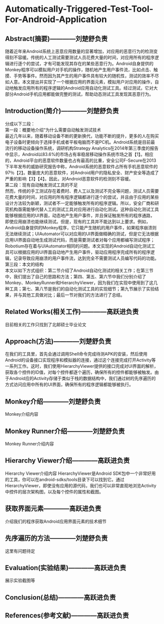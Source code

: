 # Automatically-Triggered-Test-Tool-For-Android-Application
## Abstract(摘要)————刘楚舒负责
随着近年来Android系统上恶意应用数量的显著增加，对应用的恶意行为的检测变得刻不容缓。传统的人工测试需要测试人员花费大量的时间，对应用所有的程序逻辑进行逐个的尝试，才有可能发现其存在的某些恶意行为。Android自身提供的Monkey程序可以模拟用户对手机的操作，随机地产生用户事件流，比如点击、触摸、手势等事件。然而因为其产生的用户事件具有较大的随机性，测试的效率不尽如人意。本文提出并实现了一个根据应用的界面元素，模拟用户对应用的操作，自动地触发应用所有的程序逻辑的Android应用自动化测试工具。经过测试，它对大部分Android手机应用都能做完整的测试，帮助动态测试工具发现其恶意行为。
  
## Introduction(简介)————刘楚舒负责
分成以下三段：<br>
第一段：概要地介绍“为什么需要自动触发测试技术<br>
最近几年以来，随着移动设备不断的更新换代，功能不断的提升，更多的人在购买电子设备时更倾向于选择手机或者平板电脑而不是PC机。Android系统是目前最流行的移动设备操作系统，调研机构Strategy Analytics在2014年第三季度的报告中显示，Android以83.6%的市场占有率稳居移动操作系统市场之首【1】。相应的，Android平台的恶意软件数量也占有最高的比重，安全公司F-Secure在2013下半年发布的威胁研究报告中称，Android系统的恶意软件占所有手机恶意软件的97％【2】。数量庞大的恶意软件，对Android用户的隐私安全、财产安全等造成了严重的影响【3】【4】。因此，对Android恶意软件的检测刻不容缓。<br>
第二段：现有自动触发测试工具的不足<br>
然而，传统的手工测试存在着费时、费人工以及测试不完全等问题，测试人员需要花费大量的时间，对应用的所有程序逻辑都进行逐个的尝试，并且由于应用的某些设计方法较为新颖，测试者不一定能够触发所有的程序逻辑。所以，安全厂商和研究机构亟需能够代替人工的测试工具对应用进行自动化测试。这种自动化测试工具能够根据应用的UI界面，动态地产生用户事件，并且保证触发所有的程序通路，即使应用崩溃也能继续测试。但是，现有的工具并不能达到以上要求。例如，Android自身提供的Monkey程序，它只能产生随机的用户事件，如果程序崩溃则无法继续测试；UIAutomator可以对应用的UI界面做精确的测试，但是它无法根据应用UI界面自动地生成测试代码，而是需要测试者对每个应用都编写测试程序；Robotium存在着与UIAutomator相同的问题。本文实现的Android自动化测试工具可以根据应用的UI界面自动地产生用户事件，驱动应用程序完成所有的程序逻辑，记录导致应用崩溃的用户事件流，达到完全不需要测试人员编写代码的功能。<br>
第三段：本文的结构<br>
本文以如下方式组织：第二节介绍了Android自动化测试的相关工作；在第三节中，我们提出了自己的思路和方法；第四、第五、第六节中我们分别介绍了Monkey、MonkeyRunner和HierarchyViewer，因为我们在实现中使用到了这几种工具；第七、第八节是我们的自动化测试工具的实现细节；第九节展示了实验结果，并与其他工具做对比；最后一节对我们的方法进行了总结。<br>
  
## Related Works(相关工作)————高跃进负责
目前相关的工作只找到了北邮硕士毕业论文

## Approach(方法)————刘楚舒负责
在我们的工具里，首先会通过调用Shell命令完成待测APK的安装，然后使用Android的设备接口实现程序和模拟器的连接，通过这个连接完成打开Activity等一系列工作。这时，我们使用HierarchyViewer提供的接口完成对UI界面的解析，获取各个控件的ID值，对每个控件都逐个遍历，确保所有的控件都能够被触发。由于Android应的Activity存储于类似于栈的数据结构中，我们通过树的先序遍历的方式访问应用中所有的UI界面，确保所有的程序逻辑都能够被执行。
  
## Monkey介绍————刘楚舒负责
Monkey介绍内容
  
## Monkey Runner介绍————刘楚舒负责
Monkey Runner介绍内容
  
## Hierarchy Viewer介绍————高跃进负责
Hierarchy Viewer介绍内容
HierarchyViewer是Android SDK包中一个非常好用的工具，你可以在android-sdks/tools目录下可以找到它。通过HierarchyViewer，即使没有应用的源代码，我们也可以非常直观地浏览Activity中控件的层次架构图，以及每个控件的属性和截图。
## 获取界面元素————高跃进负责
介绍我们的程序获取Android应用界面元素的技术细节
  
## 先序遍历的方法————刘楚舒负责
这里有问题待定
  
## Evaluation(实验结果)————高跃进负责
展示实验截图等
  
## Conclusion(总结)————高跃进负责

## References(参考文献)————高跃进负责

